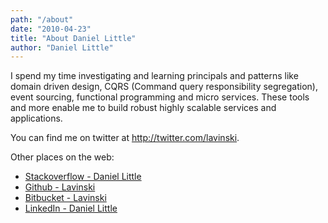```yaml
---
path: "/about"
date: "2010-04-23"
title: "About Daniel Little"
author: "Daniel Little"
---
```


I spend my time investigating and learning principals and patterns like domain driven design, CQRS (Command query responsibility segregation), event sourcing, functional programming and micro services. These tools and more enable me to build robust highly scalable services and applications.

You can find me on twitter at http://twitter.com/lavinski.

Other places on the web:

- [Stackoverflow - Daniel Little](http://stackoverflow.com/users/200442/daniel-little)  
- [Github - Lavinski](https://github.com/Lavinski)
- [Bitbucket - Lavinski](https://bitbucket.org/Lavinski)
- [LinkedIn - Daniel Little](http://www.linkedin.com/in/daniellittle)